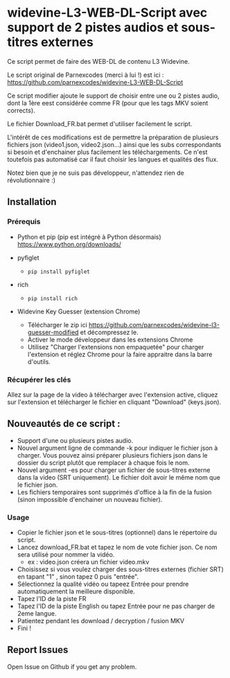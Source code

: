 # widevine-L3-WEB-DL-Script avec support de 2 pistes audios et sous-titres externes
Ce script permet de faire des WEB-DL de contenu L3 Widevine.

Le script original de Parnexcodes (merci à lui !) est ici :
https://github.com/parnexcodes/widevine-L3-WEB-DL-Script

Ce script modifier ajoute le support de choisir entre une ou 2 pistes audio, dont la 1ère eest considérée comme FR (pour que les tags MKV soient corrects).

Le fichier Download_FR.bat permet d'utiliser facilement le script.

L'intérêt de ces modifications est de permettre la préparation de plusieurs fichiers json (video1.json, video2.json...) ainsi que les subs correspondants si besoin et d'enchainer plus facilement les téléchargements. Ce n'est toutefois pas automatisé car il faut choisir les langues et qualités des flux.

Notez bien que je ne suis pas développeur, n'attendez rien de révolutionnaire :)

## Installation
### Prérequis
* Python et pip (pip est intégré à Python désormais)
https://www.python.org/downloads/

* pyfiglet
  * `pip install pyfiglet`
* rich
  * `pip install rich`

* Widevine Key Guesser (extension Chrome)
  * Télécharger le zip ici https://github.com/parnexcodes/widevine-l3-guesser-modified et décompressez le.
  * Activer le mode développeur dans les extensions Chrome
  * Utilisez "Charger l'extensions non empaquetée" pour charger l'extension et réglez Chrome pour la faire appraitre dans la barre d'outils.


### Récupérer les clés
Allez sur la page de la video à télécharger avec l'extension active, cliquez sur l'extension et télécharger le fichier en cliquant "Download" (keys.json).


## Nouveautés de ce script : 
* Support d'une ou plusieurs pistes audio.
* Nouvel argument ligne de commande -k pour indiquer le fichier json à charger. Vous pouvez ainsi préparer plusieurs fichiers json dans le dossier du script plutôt que remplacer à chaque fois le nom.
* Nouvel argument -es pour charger un fichier de sous-titres externe dans la video (SRT uniquement). Le fichier doit avoir le même nom que le fichier json.
* Les fichiers temporaires sont supprimés d'office à la fin de la fusion (sinon impossible d'enchainer un nouveau fichier).

### Usage

* Copier le fichier json et le sous-titres (optionnel) dans le répertoire du script.
* Lancez download_FR.bat et tapez le nom de vote fichier json. Ce nom sera utilisé pour nommer la vidéo.
  * ex : video.json créera un fichier video.mkv
* Choisissez si vous voulez charger des sous-titres externes (fichier SRT) en tapant "1" , sinon tapez 0 puis "entrée".
* Sélectionnez la qualité vidéo ou tapeez Entrée pour prendre automatiquement la meilleure disponible.
* Tapez l'ID de la piste FR
* Tapez l'ID de la piste English ou tapez Entrée pour ne pas charger de 2eme langue.
* Patientez pendant les download / decryption / fusion MKV
* Fini !

## Report Issues

Open Issue on Github if you get any problem.
